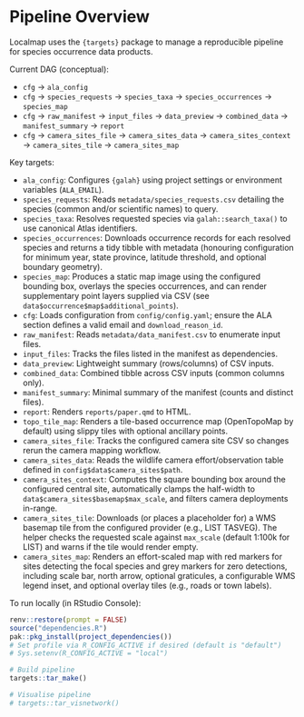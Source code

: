# Pipeline Overview

Localmap uses the `{targets}` package to manage a reproducible pipeline for
species occurrence data products.

Current DAG (conceptual):
- `cfg` -> `ala_config`
- `cfg` -> `species_requests` -> `species_taxa` -> `species_occurrences` -> `species_map`
- `cfg` -> `raw_manifest` -> `input_files` -> `data_preview` -> `combined_data` -> `manifest_summary` -> `report`
- `cfg` -> `camera_sites_file` -> `camera_sites_data` -> `camera_sites_context` -> `camera_sites_tile` -> `camera_sites_map`

Key targets:
- `ala_config`: Configures `{galah}` using project settings or environment
  variables (`ALA_EMAIL`).
- `species_requests`: Reads `metadata/species_requests.csv` detailing the
  species (common and/or scientific names) to query.
- `species_taxa`: Resolves requested species via `galah::search_taxa()` to use
  canonical Atlas identifiers.
- `species_occurrences`: Downloads occurrence records for each resolved species
  and returns a tidy tibble with metadata (honouring configuration for minimum
  year, state province, latitude threshold, and optional boundary geometry).
- `species_map`: Produces a static map image using the configured bounding box,
  overlays the species occurrences, and can render supplementary point layers
  supplied via CSV (see `data$occurrence$map$additional_points`).
- `cfg`: Loads configuration from `config/config.yaml`; ensure the ALA section
  defines a valid email and `download_reason_id`.
- `raw_manifest`: Reads `metadata/data_manifest.csv` to enumerate input files.
- `input_files`: Tracks the files listed in the manifest as dependencies.
- `data_preview`: Lightweight summary (rows/columns) of CSV inputs.
- `combined_data`: Combined tibble across CSV inputs (common columns only).
- `manifest_summary`: Minimal summary of the manifest (counts and distinct files).
- `report`: Renders `reports/paper.qmd` to HTML.
- `topo_tile_map`: Renders a tile-based occurrence map (OpenTopoMap by default)
  using slippy tiles with optional ancillary points.
- `camera_sites_file`: Tracks the configured camera site CSV so changes rerun the
  camera mapping workflow.
- `camera_sites_data`: Reads the wildlife camera effort/observation table defined in
  `config$data$camera_sites$path`.
- `camera_sites_context`: Computes the square bounding box around the configured
  central site, automatically clamps the half-width to `data$camera_sites$basemap$max_scale`,
  and filters camera deployments in-range.
- `camera_sites_tile`: Downloads (or places a placeholder for) a WMS basemap tile
  from the configured provider (e.g., LIST TASVEG).
  The helper checks the requested scale against `max_scale` (default 1:100k for LIST) and warns if the tile would render empty.
- `camera_sites_map`: Renders an effort-scaled map with red markers for sites
  detecting the focal species and grey markers for zero detections, including
  scale bar, north arrow, optional graticules, a configurable WMS legend inset,
  and optional overlay tiles (e.g., roads or town labels).

To run locally (in RStudio Console):

```r
renv::restore(prompt = FALSE)
source("dependencies.R")
pak::pkg_install(project_dependencies())
# Set profile via R_CONFIG_ACTIVE if desired (default is "default")
# Sys.setenv(R_CONFIG_ACTIVE = "local")

# Build pipeline
targets::tar_make()

# Visualise pipeline
# targets::tar_visnetwork()
```
